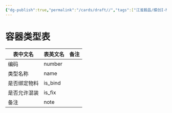 ```yaml
---
{"dg-publish":true,"permalink":"/cards/draft//","tags":["江淮毅昌/蝶创I-MES/MES"]}
---
```



# 容器类型表

| 表中文名   | 表英文名    | 备注  |
| ------ | ------- | --- |
| 编码     | number  |     |
| 类型名称   | name    |     |
| 是否绑定物料 | is_bind |     |
| 是否允许混装 | is_fix  |     |
| 备注     | note    |     |

